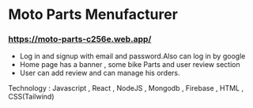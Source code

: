 # Moto Parts Menufacturer

### https://moto-parts-c256e.web.app/

 * Log in and  signup with email and password.Also can log in by google
 * Home page has a banner , some  bike  Parts and user review section
 * User can add  review and can  manage his orders.
 
 Technology :  Javascript , React , NodeJS , Mongodb , Firebase , HTML , CSS(Tailwind) 

